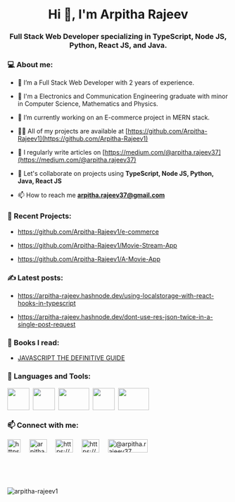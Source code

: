 <h1 align="center">Hi 👋, I'm Arpitha Rajeev</h1>
<h3 align="center">Full Stack Web Developer specializing in TypeScript, Node JS, Python, React JS, and Java.</h3>

 <h3 align="left">💻 About me:</h3>

- 🔭 I’m a Full Stack Web Developer with 2 years of experience.

- 🌱 I'm a Electronics and Communication Engineering graduate with minor in Computer Science, Mathematics and Physics.

- 👯 I’m currently working on an E-commerce project in MERN stack.

- 👨‍💻 All of my projects are available at [https://github.com/Arpitha-Rajeev1](https://github.com/Arpitha-Rajeev1)

- 📝 I regularly write articles on [https://medium.com/@arpitha.rajeev37](https://medium.com/@arpitha.rajeev37)

- 💬 Let's collaborate on projects using **TypeScript, Node JS, Python, Java, React JS**

- 📫 How to reach me **arpitha.rajeev37@gmail.com**

<h3 align="left">🔧 Recent Projects:</h3>

- https://github.com/Arpitha-Rajeev1/e-commerce

- https://github.com/Arpitha-Rajeev1/Movie-Stream-App

- https://github.com/Arpitha-Rajeev1/A-Movie-App

<h3 align="left">✍ Latest posts:</h3>

- https://arpitha-rajeev.hashnode.dev/using-localstorage-with-react-hooks-in-typescript

- https://arpitha-rajeev.hashnode.dev/dont-use-res-json-twice-in-a-single-post-request

<h3 align="left">📖 Books I read:</h3>

- <a href="https://m.media-amazon.com/images/P/B088P9Q6BB.01._SCLZZZZZZZ_SX500_.jpg" target="_blank">JAVASCRIPT THE DEFINITIVE GUIDE</a> &nbsp;

<h3 align="left">🔧 Languages and Tools:</h3>
<p align="left">
 <img align="center" src="https://www.computerhope.com/jargon/j/javascript.png" height="50" width="50" />&nbsp;
 <img align="center" src="https://www.tutorialsteacher.com/Content/images/home/typescript.svg" height="50" width="50" />&nbsp;
 <img align="center" src="https://www.datocms-assets.com/45470/1631110818-logo-react-js.png" height="50" width="70" />&nbsp;
 <img align="center" src="https://www.rlogical.com/wp-content/uploads/2021/08/Rlogical-Blog-Images-thumbnail.png" height="50" width="50" />&nbsp;
 <img align="center" src="https://www.devonblog.com/wp-content/uploads/2022/06/tailwind-thumb.jpg" height="50" width="70" />&nbsp;
</p>
 
<h3 align="left">📫 Connect with me:</h3>

<p align="left">
 <a href="https://www.linkedin.com/in/arpitha-rajeev-1107b3203/" target="_blank"><img align="center" src="https://cdn-icons-png.flaticon.com/512/145/145807.png" alt="https://www.linkedin.com/in/arpitha-rajeev-1107b3203/" height="30" width="30" /></a> &nbsp; &nbsp;
 <a href="https://twitter.com/arpitha_rajeev" target="_blank"><img align="center" src="https://seeklogo.com/images/T/twitter-logo-C591CF37A1-seeklogo.com.png" alt="arpitha_rajeev" height="30" width="40" /></a> &nbsp; &nbsp;
 <a href="https://arpitha-rajeev.hashnode.dev/" target="_blank"><img align="center" src="https://cdn.hashnode.com/res/hashnode/image/upload/v1611902473383/CDyAuTy75.png?auto=compress" alt="https://arpitha-rajeev.hashnode.dev/" height="30" width="40" /></a> &nbsp; &nbsp;
 <a href="https://dev.to/arpitharajeev1" target="_blank"><img align="center" src="https://res.cloudinary.com/practicaldev/image/fetch/s--R9qwOwpC--/c_limit%2Cf_auto%2Cfl_progressive%2Cq_auto%2Cw_880/https://thepracticaldev.s3.amazonaws.com/i/78hs31fax49uwy6kbxyw.png" alt="https://dev.to/arpitharajeev1" height="30" width="40" /></a> &nbsp; &nbsp;
 <a href="https://medium.com/@arpitha.rajeev37" target="_blank"><img align="center" src="https://miro.medium.com/max/8976/1*Ra88BZ-CSTovFS2ZSURBgg.png" alt="@arpitha.rajeev37" height="30" width="90" /></a>
</p>


<br />
<br />
<br />

<p><img align="center" src="https://github-readme-stats.vercel.app/api/top-langs?username=arpitha-rajeev1&show_icons=true&locale=en&layout=compact" alt="arpitha-rajeev1" /></p>
